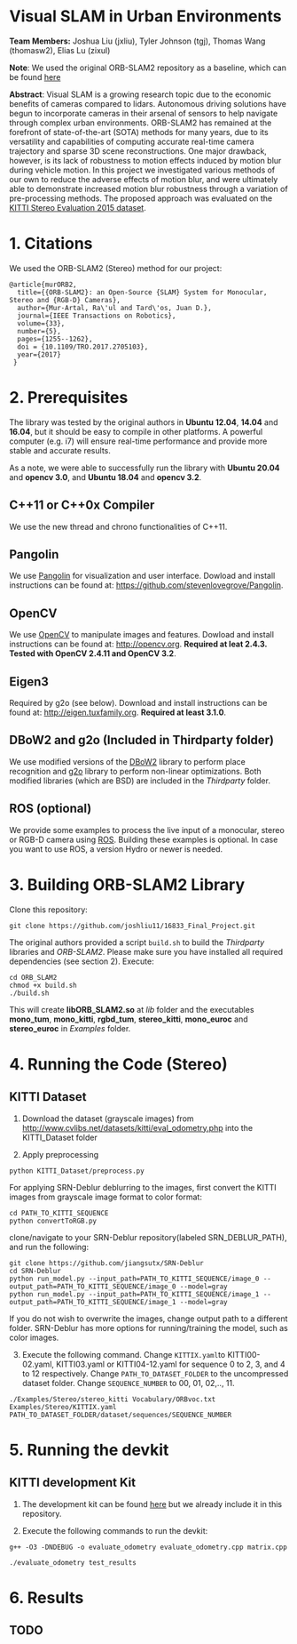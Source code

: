 # Visual SLAM in Urban Environments
**Team Members:** Joshua Liu (jxliu), Tyler Johnson (tgj), Thomas Wang (thomasw2), Elias Lu (zixul)

**Note**: We used the original ORB-SLAM2 repository as a baseline, which can be found [here](https://github.com/raulmur/ORB_SLAM2)

**Abstract**: Visual SLAM is a growing research topic due to the economic benefits of cameras compared to lidars. Autonomous driving solutions have begun to incorporate cameras in their arsenal of sensors to help navigate through complex urban environments. ORB-SLAM2 has remained at the forefront of state-of-the-art (SOTA) methods for many years, due to its versatility and capabilities of computing accurate real-time camera trajectory and sparse 3D scene reconstructions. One major drawback, however, is its lack of robustness to motion effects induced by motion blur during vehicle motion. In this project we investigated various methods of our own to reduce the adverse effects of motion blur, and were ultimately able to demonstrate increased motion blur robustness through a variation of pre-processing methods. The proposed approach was evaluated on the [KITTI Stereo Evaluation 2015 dataset](http://www.cvlibs.net/datasets/kitti/eval_odometry.php).

# 1. Citations

We used the ORB-SLAM2 (Stereo) method for our project:

    @article{murORB2,
      title={{ORB-SLAM2}: an Open-Source {SLAM} System for Monocular, Stereo and {RGB-D} Cameras},
      author={Mur-Artal, Ra\'ul and Tard\'os, Juan D.},
      journal={IEEE Transactions on Robotics},
      volume={33},
      number={5},
      pages={1255--1262},
      doi = {10.1109/TRO.2017.2705103},
      year={2017}
     }

# 2. Prerequisites
The library was tested by the original authors in **Ubuntu 12.04**, **14.04** and **16.04**, but it should be easy to compile in other platforms. A powerful computer (e.g. i7) will ensure real-time performance and provide more stable and accurate results.

As a note, we were able to successfully run the library with **Ubuntu 20.04** and **opencv 3.0**, and **Ubuntu 18.04** and **opencv 3.2**.

## C++11 or C++0x Compiler
We use the new thread and chrono functionalities of C++11.

## Pangolin
We use [Pangolin](https://github.com/stevenlovegrove/Pangolin) for visualization and user interface. Dowload and install instructions can be found at: https://github.com/stevenlovegrove/Pangolin.

## OpenCV
We use [OpenCV](http://opencv.org) to manipulate images and features. Dowload and install instructions can be found at: http://opencv.org. **Required at leat 2.4.3. Tested with OpenCV 2.4.11 and OpenCV 3.2**.

## Eigen3
Required by g2o (see below). Download and install instructions can be found at: http://eigen.tuxfamily.org. **Required at least 3.1.0**.

## DBoW2 and g2o (Included in Thirdparty folder)
We use modified versions of the [DBoW2](https://github.com/dorian3d/DBoW2) library to perform place recognition and [g2o](https://github.com/RainerKuemmerle/g2o) library to perform non-linear optimizations. Both modified libraries (which are BSD) are included in the *Thirdparty* folder.

## ROS (optional)
We provide some examples to process the live input of a monocular, stereo or RGB-D camera using [ROS](ros.org). Building these examples is optional. In case you want to use ROS, a version Hydro or newer is needed.

# 3. Building ORB-SLAM2 Library

Clone this repository:
```
git clone https://github.com/joshliu11/16833_Final_Project.git
```

The original authors provided a script `build.sh` to build the *Thirdparty* libraries and *ORB-SLAM2*. Please make sure you have installed all required dependencies (see section 2). Execute:
```
cd ORB_SLAM2
chmod +x build.sh
./build.sh
```

This will create **libORB_SLAM2.so**  at *lib* folder and the executables **mono_tum**, **mono_kitti**, **rgbd_tum**, **stereo_kitti**, **mono_euroc** and **stereo_euroc** in *Examples* folder.

# 4. Running the Code (Stereo)

## KITTI Dataset

1. Download the dataset (grayscale images) from http://www.cvlibs.net/datasets/kitti/eval_odometry.php into the KITTI_Dataset folder

2. Apply preprocessing
```
python KITTI_Dataset/preprocess.py
```

For applying SRN-Deblur deblurring to the images, first convert the KITTI images from grayscale image format to color format:
```
cd PATH_TO_KITTI_SEQUENCE
python convertToRGB.py 
```

clone/navigate to your SRN-Deblur repository(labeled SRN_DEBLUR_PATH), and run the following:
```
git clone https://github.com/jiangsutx/SRN-Deblur
cd SRN-Deblur
python run_model.py --input_path=PATH_TO_KITTI_SEQUENCE/image_0 --output_path=PATH_TO_KITTI_SEQUENCE/image_0 --model=gray
python run_model.py --input_path=PATH_TO_KITTI_SEQUENCE/image_1 --output_path=PATH_TO_KITTI_SEQUENCE/image_1 --model=gray
```

If you do not wish to overwrite the images, change output path to a different folder. SRN-Deblur has more options for running/training the model, such as color images.

3. Execute the following command. Change `KITTIX.yaml`to KITTI00-02.yaml, KITTI03.yaml or KITTI04-12.yaml for sequence 0 to 2, 3, and 4 to 12 respectively. Change `PATH_TO_DATASET_FOLDER` to the uncompressed dataset folder. Change `SEQUENCE_NUMBER` to 00, 01, 02,.., 11. 
```
./Examples/Stereo/stereo_kitti Vocabulary/ORBvoc.txt Examples/Stereo/KITTIX.yaml PATH_TO_DATASET_FOLDER/dataset/sequences/SEQUENCE_NUMBER
```

# 5. Running the devkit

## KITTI development Kit

1. The development kit can be found [here](http://www.cvlibs.net/datasets/kitti/eval_scene_flow.php?benchmark=stereo) but we already include it in this repository.

2. Execute the following commands to run the devkit:
```
g++ -O3 -DNDEBUG -o evaluate_odometry evaluate_odometry.cpp matrix.cpp
```

```
./evaluate_odometry test_results
```

# 6. Results

## TODO
